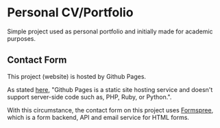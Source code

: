 # Personal CV/Portfolio

Simple project used as personal portfolio and initially made for academic purposes.

## Contact Form

This project (website) is hosted by Github Pages.

As stated [here](https://help.github.com/articles/what-is-github-pages/), "Github Pages is a static site hosting service and doesn't support server-side code such as, PHP, Ruby, or Python.".

With this circumstance, the contact form on this project uses [Formspree](https://formspree.io/), which is a form backend, API and email service for HTML forms.